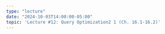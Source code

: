 ```yaml
---
type: "lecture"
date: "2024-10-03T14:00:00-05:00"
topic: 'Lecture #12: Query Optimization2 1 (Ch. 16.1-16.2)'
---
```

